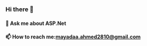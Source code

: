 ### Hi there 👋
#### 💬 Ask me about ASP.Net
#### 📫 How to reach me:mayadaa.ahmed2810@gmail.com


<!--
**Mayada-Ahmed/Mayada-Ahmed** is a ✨ _special_ ✨ repository because its `README.md` (this file) appears on your GitHub profile.

Here are some ideas to get you started:

- 🔭 I’m currently working on ...
- 🌱 I’m currently learning ...
- 👯 I’m looking to collaborate on ...
- 🤔 I’m looking for help with ...
### 💬 Ask me about ASP.Net
- 😄 Pronouns: ...
- ⚡ Fun fact: ...
-->
